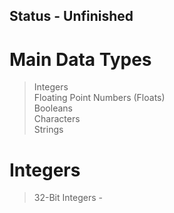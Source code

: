 ## Status - Unfinished

# Main Data Types
> Integers <br>
> Floating Point Numbers (Floats) <br>
> Booleans <br>
> Characters <br>
> Strings <br>

# Integers
> 32-Bit Integers - 
